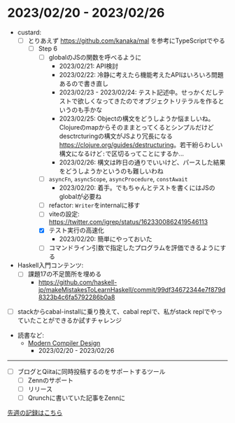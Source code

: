 # 2023/02/20 - 2023/02/26

- custard:
    - [ ] とりあえず <https://github.com/kanaka/mal> を参考にTypeScriptでやる
        - [ ] Step 6
            - [ ] globalのJSの関数を呼べるように
                - 2023/02/21: API検討
                - 2023/02/22: 冷静に考えたら機能考えたAPIはいろいろ問題あるので書き直し
                - 2023/02/23 - 2023/02/24: テスト記述中。せっかくだしテストで欲しくなってきたのでオブジェクトリテラルを作るというのも手かな
                - 2023/02/25: Objectの構文をどうしようか悩ましいね。Clojureのmapからそのままとってくるとシンプルだけどdesctrcturingの構文がJSより冗長になる <https://clojure.org/guides/destructuring>。若干紛らわしい構文になるけど`:`で区切るってことにするか...
                - 2023/02/26: 構文は昨日の通りでいいけど、パースした結果をどうしようかというのも難しいわね
            - [ ] `asyncFn`, `asyncScope`, `asyncProcedure`, `constAwait`
                - 2023/02/20: 着手。でもちゃんとテストを書くにはJSのglobalが必要ね
            - [ ] refactor: `Writer`をinternalに移す
            - [ ] viteの設定: <https://twitter.com/igrep/status/1623300862419546113>
            - [x] テスト実行の高速化
                - 2023/02/20: 簡単にやっておいた
            - [ ] コマンドライン引数で指定したプログラムを評価できるようにする
- Haskell入門コンテンツ:
    - [ ] 課題17の不足箇所を埋める
        - <https://github.com/haskell-jp/makeMistakesToLearnHaskell/commit/99df34672344e7f879d8323b4c6fa5792286b0a8>
- [ ] stackからcabal-installに乗り換えて、cabal replで、私がstack replでやっていたことができるか試すチャレンジ
- 読書など:
    - [Modern Compiler Design](https://www.springer.com/jp/book/9781461446989)
        - 2023/02/20 - 2023/02/26

------

- [ ] ブログとQiitaに同時投稿するのをサポートするツール
    - [ ] Zennのサポート
    - [ ] リリース
    - [ ] Qrunchに書いていた記事をZennに

[先週の記録はこちら](https://github.com/igrep/daily-commits/blob/0c6a4c46819b75b16f78e432432a51436826e50b/yesterday.md)
